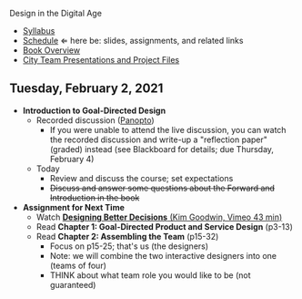 Design in the Digital Age

- [Syllabus](syllabus.md)
- [Schedule](schedule.md)  &lArr; here be: slides, assignments, and related links
- [Book Overview](book-overview.md)
- [City Team Presentations and Project Files](files.md)

## Tuesday, February 2, 2021

- **Introduction to Goal-Directed Design**
  - Recorded discussion ([Panopto](https://rochester.hosted.panopto.com/Panopto/Pages/Viewer.aspx?id=fd619a70-0dc1-4583-a0df-acc30141b335))
    - If you were unable to attend the live discussion, you can watch the recorded discussion and write-up a "reflection paper" (graded) instead (see Blackboard for details; due Thursday, February 4)
  - Today
    - Review and discuss the course; set expectations
    - <s>Discuss and answer some questions about the Forward and Introduction in the book</s>
- **Assignment for Next Time**
  - Watch [**Designing Better Decisions** (Kim Goodwin, Vimeo 43 min)](https://vimeo.com/430569039)
  - Read **Chapter 1: Goal-Directed Product and Service Design** (p3-13)
  - Read **Chapter 2: Assembling the Team** (p15-32)
      - Focus on p15-25; that's us (the designers)
      - Note: we will combine the two interactive designers into one (teams of four)
      - THINK about what team role you would like to be (not guaranteed)

